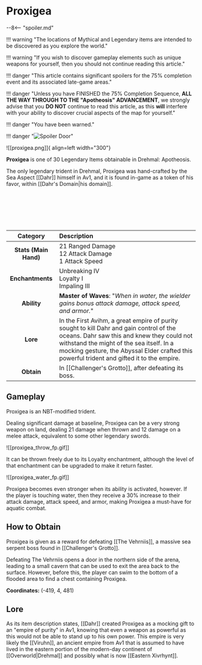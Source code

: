 # Proxigea

--8<-- "spoiler.md"

!!! warning "The locations of Mythical and Legendary items are intended to be discovered as you explore the world."

!!! warning "If you wish to discover gameplay elements such as unique weapons for yourself, then you should not continue reading this article."

!!! danger "This article contains significant spoilers for the 75% completion event and its associated late-game areas."

!!! danger "Unless you have FINISHED the 75% Completion Sequence, **ALL THE WAY THROUGH TO THE "Apotheosis" ADVANCEMENT**, we strongly advise that you **DO NOT** continue to read this article, as this **will** interfere with your ability to discover crucial aspects of the map for yourself."

!!! danger "You have been warned."

!!! danger "![Spoiler Door](/assets/img/spoiler_door.png)"

![[proxigea.png]]{ align=left width="300"}

**Proxigea** is one of 30 Legendary Items obtainable in Drehmal: Apotheosis.

The only legendary trident in Drehmal, Proxigea was hand-crafted by the Sea Aspect [[Dahr]] himself in Av1, and it is found in-game as a token of his favor, within [[Dahr's Domain|his domain]].

<br> <br> <br> <br> <br>

| Category | Description |
|:--------------------------------:|:-----------------------------------------------------------------------------------------------------------------------------------------------------------------------------|
| **Stats (Main Hand)**         | 21 Ranged Damage <br> 12 Attack Damage <br> 1 Attack Speed      |
| **Enchantments**              | Unbreaking IV <br> Loyalty I <br> Impaling III |
| **Ability**                   | **Master of Waves**: "*When in water, the wielder gains bonus attack damage, attack speed, and armor.*" |
| **Lore**                      | In the First Avihm, a great empire of purity sought to kill Dahr and gain control of the oceans. Dahr saw this and knew they could not withstand the might of the sea itself. In a mocking gesture, the Abyssal Elder crafted this powerful trident and gifted it to the empire. |
| **Obtain**                    | In [[Challenger's Grotto]], after defeating its boss.   | 

## Gameplay
Proxigea is an NBT-modified trident.

Dealing significant damage at baseline, Proxigea can be a very strong weapon on land, dealing 21 damage when thrown and 12 damage on a melee attack, equivalent to some other legendary swords. 

![[proxigea_throw_fp.gif]]

It can be thrown freely due to its Loyalty enchantment, although the level of that enchantment can be upgraded to make it return faster. 

![[proxigea_water_fp.gif]]

Proxigea becomes even stronger when its ability is activated, however. If the player is touching water, then they receive a 30% increase to their attack damage, attack speed, and armor, making Proxigea a must-have for aquatic combat.

## How to Obtain
Proxigea is given as a reward for defeating [[The Vehrniis]], a massive sea serpent boss found in [[Challenger's Grotto]].

Defeating The Vehrniis opens a door in the northern side of the arena, leading to a small cavern that can be used to exit the area back to the surface. However, before this, the player can swim to the bottom of a flooded area to find a chest containing Proxigea.

**Coordinates:** (-419, 4, 481)

## Lore
As its item description states, [[Dahr]] created Proxigea as a mocking gift to an "empire of purity" in Av1, knowing that even a weapon as powerful as this would not be able to stand up to his own power. This empire is very likely the [[Viruhn]], an ancient empire from Av1 that is assumed to have lived in the eastern portion of the modern-day continent of [[Overworld|Drehmal]] and possibly what is now [[Eastern Xivrhynt]].
